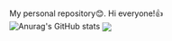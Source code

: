 My personal repository:blush:.
Hi everyone!:+1:
<br />
![Anurag's GitHub stats](https://github-readme-stats.vercel.app/api?username=OtabekVaxobov&show_icons=true&theme=material-palenight)
<img align="center" src="https://github-readme-stats.vercel.app/api/top-langs/?username=OtabekVaxobov&layout=compact&theme=material-palenight" />

